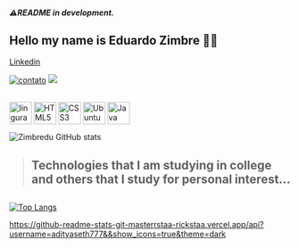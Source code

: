 
##### ⚠️README in development. 
## Hello my name is Eduardo Zimbre ✋🏿



<a href="https://www.linkedin.com/in/eduardo-zimbre-java-junior/" target="_blank">
Linkedin</a>


[![contato](https://img.shields.io/badge/Windows-0078D6?style=for-the-badge&logo=windows&logoColor=white)]()
[![](https://img.shields.io/badge/Ubuntu-E95420?style=for-the-badge&logo=ubuntu&logoColor=white)]()</p>
<div style="display: inline_block"><br/>
<img align="center" alt="linguragem de programção C" scr"<img src="https://cdn.jsdelivr.net/gh/devicons/devicon/icons/c/c-original.svg"width="40" height"40" />
<img align="center" alt="HTML5" <img src="https://cdn.jsdelivr.net/gh/devicons/devicon/icons/html5/html5-plain-wordmark.svg" width="40" height"40" />
<img align="center" alt="CSS3" <img  src="https://cdn.jsdelivr.net/gh/devicons/devicon/icons/css3/css3-original.svg" width="40" height"40" />
<img align="center" alt="Ubuntu" <img src="https://cdn.jsdelivr.net/gh/devicons/devicon/icons/ubuntu/ubuntu-plain-wordmark.svg"" width="40" height"40" />
<img align="center" alt="Java" <img src="https://cdn.jsdelivr.net/gh/devicons/devicon/icons/java/java-original.svg"" width="40" height"40" /><br/>





![Zimbredu GitHub stats](https://github-readme-stats.vercel.app/api?username=Zimbredu&show_icons=true&theme=radical)

>## Technologies that I am studying in college and others that I study for personal interest...

  

##
[![Top Langs](https://github-readme-stats.vercel.app/api/top-langs/?username=Zimbredu)](https://github.com/anuraghazra/github-readme-stats)
</div>

https://github-readme-stats-git-masterrstaa-rickstaa.vercel.app/api?username=adityaseth777&&show_icons=true&theme=dark
